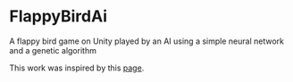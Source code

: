 # FlappyBirdAi
A flappy bird game on Unity played by an AI using a simple neural network and a genetic algorithm

This work was inspired by this [page](https://www.askforgametask.com/tutorial/machine-learning-algorithm-flappy-bird/).
